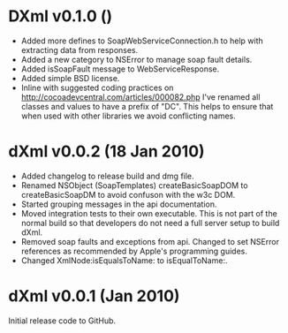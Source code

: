 # DXml v0.1.0 ()

* Added more defines to SoapWebServiceConnection.h to help with extracting data from responses.
* Added a new category to NSError to manage soap fault details.
* Added isSoapFault message to WebServiceResponse.
* Added simple BSD license.
* Inline with suggested coding practices on http://cocoadevcentral.com/articles/000082.php I've renamed all classes and values to have a prefix of "DC". This helps to ensure that when used with other libraries we avoid conflicting names.

# dXml v0.0.2 (18 Jan 2010)

* Added changelog to release build and dmg file.
* Renamed NSObject (SoapTemplates) createBasicSoapDOM to createBasicSoapDM to avoid confuson with the w3c DOM.
* Started grouping messages in the api documentation.
* Moved integration tests to their own executable. This is not part of the normal build so that developers do not need a full server setup to build dXml.
* Removed soap faults and exceptions from api. Changed to set NSError references as recommended by Apple's programming guides.
* Changed XmlNode:isEqualsToName: to isEqualToName:.

# dXml v0.0.1 (Jan 2010)

Initial release code to GitHub.